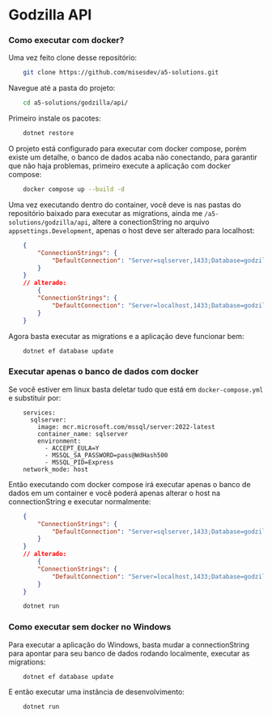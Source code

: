 # Godzilla API

### Como executar com docker?

Uma vez feito clone desse repositório:

```bash
    git clone https://github.com/misesdev/a5-solutions.git
```

Navegue até a pasta do projeto:

```bash
    cd a5-solutions/godzilla/api/
```

Primeiro instale os pacotes:

```bash
    dotnet restore
```

O projeto está configurado para executar com docker compose, porém existe um detalhe, o banco de 
dados acaba não conectando, para garantir que não haja problemas, primeiro execute a aplicação
com docker compose:

```bash
    docker compose up --build -d
```

Uma vez executando dentro do container, você deve is nas pastas do repositório baixado para executar as 
migrations, ainda me `/a5-solutions/godzilla/api`, altere a conectionString no arquivo `appsettings.Development`,
apenas o host deve ser alterado para localhost:

```json 
    {
        "ConnectionStrings": {
            "DefaultConnection": "Server=sqlserver,1433;Database=godzilla;User Id=sa;Password=pass@WdHash500;Encrypt=False;TrustServerCertificate=True;",
        }
    }  
    // alterado:
        {
        "ConnectionStrings": {
            "DefaultConnection": "Server=localhost,1433;Database=godzilla;User Id=sa;Password=pass@WdHash500;Encrypt=False;TrustServerCertificate=True;",
        }
    }
```

Agora basta executar as migrations e a aplicação deve funcionar bem:

```bash
    dotnet ef database update 
```

### Executar apenas o banco de dados com docker

Se você estiver em linux basta deletar tudo que está em `docker-compose.yml` e substituir por:

```
    services:
      sqlserver:
        image: mcr.microsoft.com/mssql/server:2022-latest
        container_name: sqlserver
        environment:
          - ACCEPT_EULA=Y
          - MSSQL_SA_PASSWORD=pass@WdHash500
          - MSSQL_PID=Express
    network_mode: host
```

Então executando com docker compose irá executar apenas o banco de dados em um container e 
você poderá apenas alterar o host na connectionString e executar normalmente:

```json 
    {
        "ConnectionStrings": {
            "DefaultConnection": "Server=sqlserver,1433;Database=godzilla;User Id=sa;Password=pass@WdHash500;Encrypt=False;TrustServerCertificate=True;",
        }
    }  
    // alterado:
        {
        "ConnectionStrings": {
            "DefaultConnection": "Server=localhost,1433;Database=godzilla;User Id=sa;Password=pass@WdHash500;Encrypt=False;TrustServerCertificate=True;",
        }
    }
```

```bash
    dotnet run
```

### Como executar sem docker no Windows

Para executar a aplicação do Windows, basta mudar a connectionString para apontar para seu banco de dados
rodando localmente, executar as migrations:

```bash
    dotnet ef database update 
```

E então executar uma instância de desenvolvimento:

```bash
    dotnet run
```
